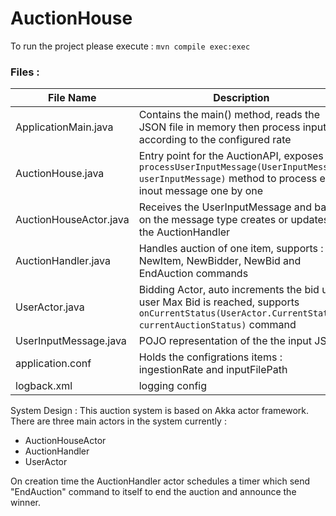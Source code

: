 # AuctionHouse

To run the project please execute :  `mvn compile exec:exec`

### Files :


| File Name     | Description   |
| ------------- |---------------|
| ApplicationMain.java       | Contains the main() method, reads the JSON file in memory then process input according to the configured rate|
| AuctionHouse.java     | Entry point for the AuctionAPI, exposes  `processUserInputMessage(UserInputMessage userInputMessage)` method  to process each inout message one by one   |
| AuctionHouseActor.java | Receives the UserInputMessage and based on the message type creates or updates the AuctionHandler      |
| AuctionHandler.java | Handles auction of one item, supports : NewItem, NewBidder, NewBid and EndAuction commands       |
| UserActor.java | Bidding Actor, auto increments the bid until user Max Bid is reached, supports `onCurrentStatus(UserActor.CurrentStatus currentAuctionStatus)` command |
| UserInputMessage.java | POJO representation of the the input JSON|
| application.conf | Holds the configrations items : ingestionRate and inputFilePath |
| logback.xml | logging config|


System Design :
This auction system is based on Akka actor framework. There are three main actors in the system currently :
* AuctionHouseActor
* AuctionHandler
* UserActor

On creation time the AuctionHandler actor schedules a timer which send "EndAuction" command to itself to end the auction and announce the winner.

